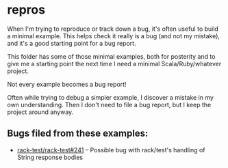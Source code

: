 # repros

When I'm trying to reproduce or track down a bug, it's often useful to build a minimal example.
This helps check it really is a bug (and not my mistake), and it's a good starting point for a bug report.

This folder has some of those minimal examples, both for posterity and to give me a starting point the next time I need a minimal Scala/Ruby/whatever project.

Not every example becomes a bug report!

Often while trying to debug a simpler example, I discover a mistake in my own understanding.
Then I don't need to file a bug report, but I keep the project around anyway.

## Bugs filed from these examples:

*   [rack-test/rack-test#241](https://github.com/rack-test/rack-test/issues/241) – Possible bug with rack/test's handling of String response bodies
